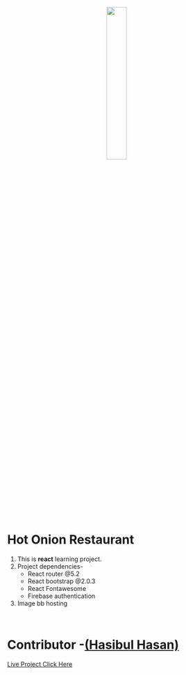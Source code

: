 <p align="center">
    <a href="https://hasibul-hasan.netlify.app/" target="_blank">
        <img width="30%" src="https://i.ibb.co/VxhbWPX/logo-light.png">
    </a>
</p>


# Hot Onion Restaurant
1.  This is **react** learning project.
2.  Project dependencies-
    -   React router @5.2
    -   React bootstrap @2.0.3
    -   React Fontawesome
    -   Firebase authentication
3.  Image bb hosting


<br/>

# Contributor -[(Hasibul Hasan)](https://hasibul-hasan.netlify.app/)

[Live Project Click Here](https://hasibul-hasan.netlify.app/)
